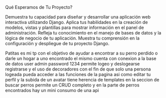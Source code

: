 Qué Esperamos de Tu Proyecto?

Demuestra tu capacidad para diseñar y desarrollar una aplicación web interactiva utilizando Django.
Aplica tus habilidades en la creación de modelos, vistas y plantillas para mostrar información en el panel de administración.
Refleja tu conocimiento en el manejo de bases de datos y la lógica de negocio de tu aplicación.
Muestra tu comprensión en la configuración y despliegue de tu proyecto Django.

Patitas es mi tp con el objetivo de ayudar a encontrar a su perro perdido o darle un hogar a uno encontrado
el mismo cuenta con conexion a la base de datos user admin  password 1234 permite logeo y deslogearse registrarse y el uso de decoradores con el fin de que solo una persona logeada
pueda acceder a las funciones de la pagina asi como editar tu perfil y la subida de un avatar tiene herencia de templates en la seccion de buscar perros 
permite un CRUD completo y en la parte de perros encontrados hay un mini  consumo de una api 
